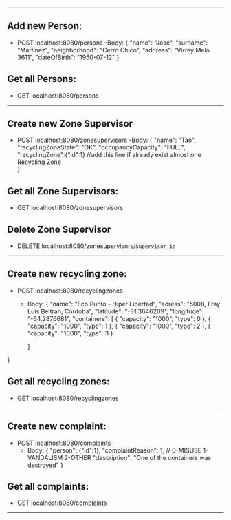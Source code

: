 ***
## Add new Person:
- POST localhost:8080/persons
  -Body:
  {
  "name": "José",
  "surname": "Martínez",
  "neighborhood": "Cerro Chico",
  "address": "Virrey Melo 3611",
  "dateOfBirth": "1950-07-12"
  }

## Get all Persons:
- GET localhost:8080/persons

***

## Create new Zone Supervisor
- POST localhost:8080/zonesupervisors
  -Body:
  {
  "name": "Tao",
  "recyclingZoneState": "OK",
  "occupancyCapacity": "FULL",
  "recyclingZone":{"id":1}          //add this line if already exist almost one Recycling Zone  
  }

## Get all Zone Supervisors:
- GET localhost:8080/zonesupervisors

## Delete Zone Supervisor
- DELETE localhost:8080/zonesupervisors/```Supervisor_id```

***

## Create new recycling zone:
- POST localhost:8080/recyclingzones 
  - Body:
    {
    "name": "Eco Punto - Hiper Libertad",
    "adress": "5008, Fray Luis Beltrán, Córdoba",
    "latitude": "-31.3646209",
    "longitude": "-64.2876681",
    "containers": [
    {
    "capacity": "1000",
    "type": 0
    },
    {
    "capacity": "1000",
    "type": 1
    },
    {
    "capacity": "1000",
    "type": 2
    },
    {
    "capacity": "1000",
    "type": 3
    }

    ]

}
## Get all recycling zones:
- GET localhost:8080/recyclingzones

***

## Create new complaint:
- POST localhost:8080/complaints
  - Body:
  {
  "person": {"id":1},
  "complaintReason": 1, // 0-MISUSE 1-VANDALISM 2-OTHER
  "description": "One of the containers was destroyed"
  }

## Get all complaints:
- GET localhost:8080/complaints

***